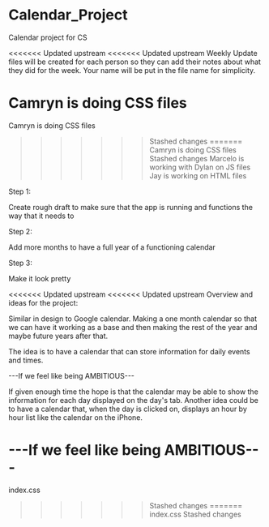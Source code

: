# Calendar_Project
Calendar project for CS

<<<<<<< Updated upstream
<<<<<<< Updated upstream
Weekly Update files will be created for each person so they can add their notes about what they did for the week. Your name will be put in the file name for simplicity.

Camryn is doing CSS files
=======
Camryn is doing CSS files 
>>>>>>> Stashed changes
=======
Camryn is doing CSS files 
>>>>>>> Stashed changes
Marcelo is working with Dylan on JS files
Jay is working on HTML files

Step 1:

Create rough draft to make sure that the app is running and functions the way that it needs to

Step 2: 

Add more months to have a full year of a functioning calendar

Step 3:

Make it look pretty

<<<<<<< Updated upstream
<<<<<<< Updated upstream
Overview and ideas for the project:

Similar in design to Google calendar. Making a one month calendar so that we can have it working as a base and then making the rest of the year
and maybe future years after that. 

The idea is to have a calendar that can store information for daily events and times. 

---If we feel like being AMBITIOUS---

If given enough time the hope is that the calendar may be able to show the information for each day displayed on the day's tab. Another idea could be to have a calendar that, when the day is clicked on, displays an hour by hour list like the calendar on the iPhone.


---If we feel like being AMBITIOUS---
=======
index.css
>>>>>>> Stashed changes
=======
index.css
>>>>>>> Stashed changes
